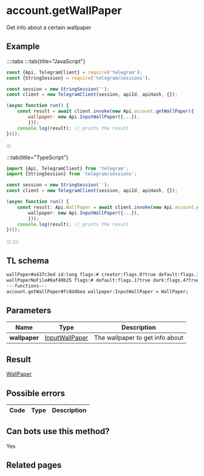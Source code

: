 # account.getWallPaper

Get info about a certain wallpaper

## Example

::::tabs
:::tab{title="JavaScript"}

```js
const {Api, TelegramClient} = require('telegram');
const {StringSession} = require('telegram/sessions');

const session = new StringSession('');
const client = new TelegramClient(session, apiId, apiHash, {});

(async function run() {
    const result = await client.invoke(new Api.account.getWallPaper({
		wallpaper: new Api.InputWallPaper({...}),
		}));
    console.log(result); // prints the result
})();

```

:::

:::tab{title="TypeScript"}

```ts
import {Api, TelegramClient} from 'telegram';
import {StringSession} from 'telegram/sessions';

const session = new StringSession('');
const client = new TelegramClient(session, apiId, apiHash, {});

(async function run() {
    const result: Api.WallPaper = await client.invoke(new Api.account.getWallPaper({
		wallpaper: new Api.InputWallPaper({...}),
		}));
    console.log(result); // prints the result
})();

```

:::
::::

## TL schema

```txt
wallPaper#a437c3ed id:long flags:# creator:flags.0?true default:flags.1?true pattern:flags.3?true dark:flags.4?true access_hash:long slug:string document:Document settings:flags.2?WallPaperSettings = WallPaper;
wallPaperNoFile#8af40b25 flags:# default:flags.1?true dark:flags.4?true settings:flags.2?WallPaperSettings = WallPaper;
---functions---
account.getWallPaper#fc8ddbea wallpaper:InputWallPaper = WallPaper;
```

## Parameters

|     Name      | Type                                                            | Description                     |
| :-----------: | --------------------------------------------------------------- | ------------------------------- |
| **wallpaper** | [InputWallPaper](https://core.telegram.org/type/InputWallPaper) | The wallpaper to get info about |

## Result

[WallPaper](https://core.telegram.org/type/WallPaper)

## Possible errors

| Code | Type | Description |
| :--: | ---- | ----------- |

## Can bots use this method?

Yes

## Related pages
